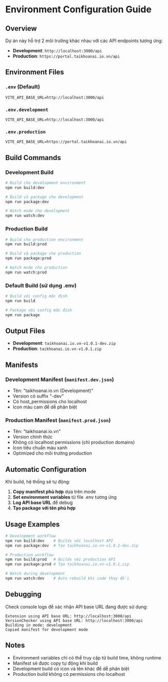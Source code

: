 # Environment Configuration Guide

## Overview

Dự án này hỗ trợ 2 môi trường khác nhau với các API endpoints tương ứng:

- **Development**: `http://localhost:3000/api`
- **Production**: `https://portal.taikhoanai.io.vn/api`

## Environment Files

### `.env` (Default)

```
VITE_API_BASE_URL=http://localhost:3000/api
```

### `.env.development`

```
VITE_API_BASE_URL=http://localhost:3000/api
```

### `.env.production`

```
VITE_API_BASE_URL=https://portal.taikhoanai.io.vn/api
```

## Build Commands

### Development Build

```bash
# Build cho development environment
npm run build:dev

# Build và package cho development
npm run package:dev

# Watch mode cho development
npm run watch:dev
```

### Production Build

```bash
# Build cho production environment
npm run build:prod

# Build và package cho production
npm run package:prod

# Watch mode cho production
npm run watch:prod
```

### Default Build (sử dụng .env)

```bash
# Build với config mặc định
npm run build

# Package với config mặc định
npm run package
```

## Output Files

- **Development**: `taikhoanai.io.vn-v1.0.1-dev.zip`
- **Production**: `taikhoanai.io.vn-v1.0.1.zip`

## Manifests

### Development Manifest (`manifest.dev.json`)

- Tên: "taikhoanai.io.vn (Development)"
- Version có suffix "-dev"
- Có host_permissions cho localhost
- Icon màu cam để dễ phân biệt

### Production Manifest (`manifest.prod.json`)

- Tên: "taikhoanai.io.vn"
- Version chính thức
- Không có localhost permissions (chỉ production domains)
- Icon tiêu chuẩn màu xanh
- Optimized cho môi trường production

## Automatic Configuration

Khi build, hệ thống sẽ tự động:

1. **Copy manifest phù hợp** dựa trên mode
2. **Set environment variables** từ file .env tương ứng
3. **Log API base URL** để debug
4. **Tạo package với tên phù hợp**

## Usage Examples

```bash
# Development workflow
npm run build:dev    # Builds với localhost API
npm run package:dev  # Tạo taikhoanai.io.vn-v1.0.1-dev.zip

# Production workflow
npm run build:prod   # Builds với production API
npm run package:prod # Tạo taikhoanai.io.vn-v1.0.1.zip

# Watch during development
npm run watch:dev    # Auto rebuild khi code thay đổi
```

## Debugging

Check console logs để xác nhận API base URL đang được sử dụng:

```
Extension using API base URL: http://localhost:3000/api
VersionChecker using API base URL: http://localhost:3000/api
Building in mode: development
Copied manifest for development mode
```

## Notes

- Environment variables chỉ có thể truy cập từ build time, không runtime
- Manifest sẽ được copy tự động khi build
- Development build có icon và tên khác để dễ phân biệt
- Production build không có permissions cho localhost
